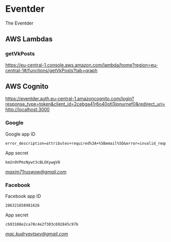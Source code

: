 # Eventder
The Eventder

## AWS Lambdas

### getVkPosts

https://eu-central-1.console.aws.amazon.com/lambda/home?region=eu-central-1#/functions/getVkPosts?tab=graph

## AWS Cognito

https://eventder.auth.eu-central-1.amazoncognito.com/login?response_type=token&client_id=2cebga41r6o40otl3jpnurnef0&redirect_uri=http://localhost:3000

### Google

Google app ID
```
error_description=attributes+required%3A+%5Bemail%5D&error=invalid_request
```

App secret
```
km2n9VPmzNywt3cBLOXywgV8
```

*maxim71ruswow@gmail.com*

### Facebook

Facebook app ID
```
286321658981626
```

App secret
```
cb93108e2ca70c4e2f303c692845c97b
```

*mac.kudryavtsev@gmail.com*